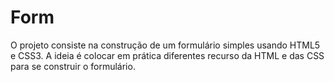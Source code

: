 # Form

O projeto consiste na construção de um formulário simples usando HTML5 e CSS3. A ideia é colocar em prática diferentes recurso da HTML e das CSS para se construir o formulário.
